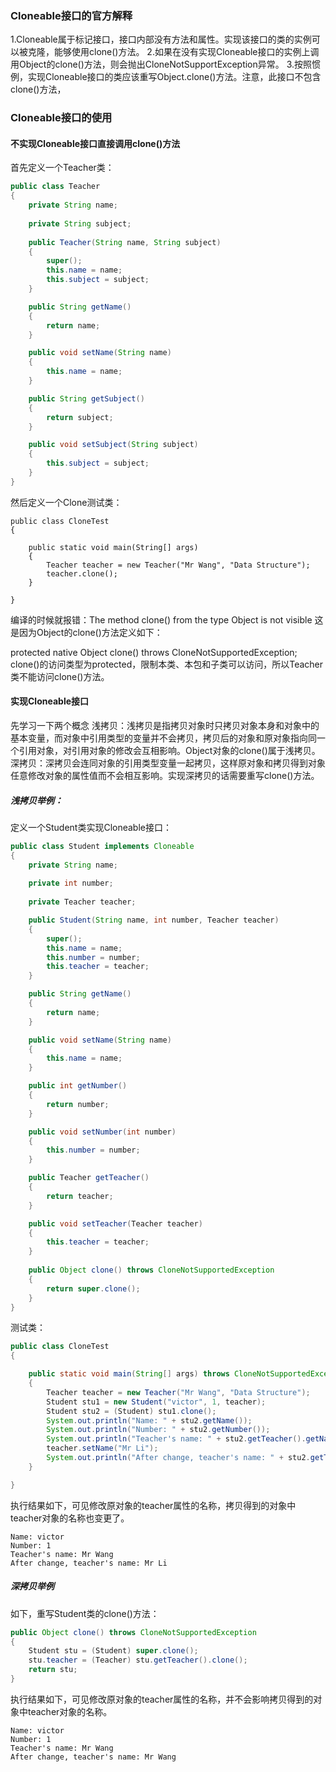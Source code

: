### Cloneable接口的官方解释
1.Cloneable属于标记接口，接口内部没有方法和属性。实现该接口的类的实例可以被克隆，能够使用clone()方法。
2.如果在没有实现Cloneable接口的实例上调用Object的clone()方法，则会抛出CloneNotSupportException异常。
3.按照惯例，实现Cloneable接口的类应该重写Object.clone()方法。注意，此接口不包含clone()方法，

### Cloneable接口的使用
#### 不实现Cloneable接口直接调用clone()方法
首先定义一个Teacher类：
```java
public class Teacher
{
    private String name;
    
    private String subject;
    
    public Teacher(String name, String subject)
    {
        super();
        this.name = name;
        this.subject = subject;
    }

    public String getName()
    {
        return name;
    }

    public void setName(String name)
    {
        this.name = name;
    }

    public String getSubject()
    {
        return subject;
    }

    public void setSubject(String subject)
    {
        this.subject = subject;
    }
}
```
然后定义一个Clone测试类：
```
public class CloneTest
{

    public static void main(String[] args)
    {
        Teacher teacher = new Teacher("Mr Wang", "Data Structure");
        teacher.clone();
    }

}
```
编译的时候就报错：The method clone() from the type Object is not visible
这是因为Object的clone()方法定义如下：

protected native Object clone() throws CloneNotSupportedException;
clone()的访问类型为protected，限制本类、本包和子类可以访问，所以Teacher类不能访问clone()方法。

#### 实现Cloneable接口
先学习一下两个概念
浅拷贝：浅拷贝是指拷贝对象时只拷贝对象本身和对象中的基本变量，而对象中引用类型的变量并不会拷贝，拷贝后的对象和原对象指向同一个引用对象，对引用对象的修改会互相影响。Object对象的clone()属于浅拷贝。
深拷贝：深拷贝会连同对象的引用类型变量一起拷贝，这样原对象和拷贝得到对象任意修改对象的属性值而不会相互影响。实现深拷贝的话需要重写clone()方法。
##### 浅拷贝举例：
定义一个Student类实现Cloneable接口：
```java
public class Student implements Cloneable
{
    private String name;
    
    private int number;
    
    private Teacher teacher;

    public Student(String name, int number, Teacher teacher)
    {
        super();
        this.name = name;
        this.number = number;
        this.teacher = teacher;
    }

    public String getName()
    {
        return name;
    }

    public void setName(String name)
    {
        this.name = name;
    }

    public int getNumber()
    {
        return number;
    }

    public void setNumber(int number)
    {
        this.number = number;
    }

    public Teacher getTeacher()
    {
        return teacher;
    }

    public void setTeacher(Teacher teacher)
    {
        this.teacher = teacher;
    }
    
    public Object clone() throws CloneNotSupportedException
    {
        return super.clone();
    }
}   
```
测试类：
```java
public class CloneTest
{

    public static void main(String[] args) throws CloneNotSupportedException
    {
        Teacher teacher = new Teacher("Mr Wang", "Data Structure");
        Student stu1 = new Student("victor", 1, teacher);
        Student stu2 = (Student) stu1.clone();
        System.out.println("Name: " + stu2.getName());
        System.out.println("Number: " + stu2.getNumber());
        System.out.println("Teacher's name: " + stu2.getTeacher().getName());
        teacher.setName("Mr Li");
        System.out.println("After change, teacher's name: " + stu2.getTeacher().getName());
    }

}
```
执行结果如下，可见修改原对象的teacher属性的名称，拷贝得到的对象中teacher对象的名称也变更了。
```
Name: victor
Number: 1
Teacher's name: Mr Wang
After change, teacher's name: Mr Li
```

##### 深拷贝举例

如下，重写Student类的clone()方法：
```java
public Object clone() throws CloneNotSupportedException
{
    Student stu = (Student) super.clone();
    stu.teacher = (Teacher) stu.getTeacher().clone();
    return stu;
}
```
执行结果如下，可见修改原对象的teacher属性的名称，并不会影响拷贝得到的对象中teacher对象的名称。

```
Name: victor
Number: 1
Teacher's name: Mr Wang
After change, teacher's name: Mr Wang
```
